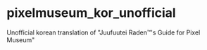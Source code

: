 # pixelmuseum_kor_unofficial
Unofficial korean translation of "Juufuutei Raden™'s Guide for Pixel Museum"
